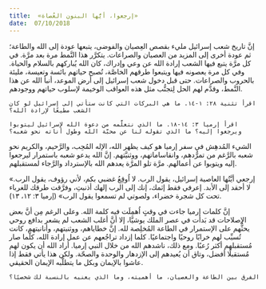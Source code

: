 ```yaml
---
title:  «إرجعوا، أيُّها البنون العُصاة»
date:  07/10/2018
---
```


إنَّ تاريخ شعب إسرائيل مليء بقصص العِصيان والفوضى، يتبعها عودة إلى الله والطاعة؛ ثم عودة أخرى إلى المزيد من العصيان والصراعات. يتكرَّر هذا النَّمط مرة بعد مرَّة. في كل مرَّة يتبع فيها الشعب إرادة الله عن وعي وإدراك، كان الله يُباركهم بالسلام والحياة. وفي كل مرة يعصونه فيها ويتبعوا طرقهم الخاصَّة، تُصبح حياتهم بائسة وتعيسة، مليئة بالحروب والصراعات. حتى قبل دخول شعب إسرائيل إلى أرض الموعد، أنبأ الله عن هذا النَّمط، وقدَّم لهم الحل لِتجنُّب مثل هذه العواقب الوخيمة لإسلوب حياتهم ووجودهم.

`اقرأ تثنية ٢٨: ١-١٤. ما هي البركات التي كانت ستأتي إلى إسرائيل لو كان الشعب مطيعًا لإرادة الله؟`

`اقرأ إرميا ٣: ١٤-١٨. ما الذي نتعلَّمه من دعوة الله لإسرائيل ليتوبوا ويرجعوا إليه؟ ما الذي تقوله لنا عن محبَّة الله وطول أناته نحو شعبه؟`

الشيء المُدهِش في سفر إرميا هو كيف يظهر الله، الإله المُحِب، والرَّحيم، والكريم نحو شعبه بالرَّغم من تمرُّدهم، وانقاساماتهم، ووثنيَّتهم. إنَّ الله يدعو شعبه باستمرار ليرجعوا إليه ويتوبوا عن أعمالهم. مرَّة تلو المرَّة يعدهم الله بالإسترداد والرَّجاء لمستقبلهم.

«إرجعي أيَّتُها العاصية إسرائيل، يقول الرب. لا اُوقِعُ غضبي بكم، لأني رؤوف، يقول الرب. لا أحقد إلى الأبد. إعرفي فقط إثمك، إنك إلى الرب إلهك أذنبتِ، وفرَّقت طرقك للغرباء تحت كل شجرة خضراء، ولصوتي لم تسمعوا يقول الرب» (إرميا ٣: ١٢، ١٣).

إنَّ كلمات إرميا جاءت في وقتٍ اُهمِلَت فيه كلمة الله. وعلى الرغم مِن أنَّ بعض الإصلاحات قد بَدأت في عصر الملك يوشيَّا، إلا أنَّ أغلب الشعب لم يشعر بدافع روحي يحثُّهم على الإستمرار في الطاعة المُخلِصة لله. إنَّ خطاياهم، ووثنيتهم، وأنانيتهم، كانت تُسبِّب لهم خرابًا روحيًا واجتماعيًا. كلما إزداد تراجُعهم عن عمل إرادة الله، كلَّما صار مُستقبلهم أكثر رُعبًا. ومع ذلك، ناشدهم الله من خلال النبي إرميا. أراد الله أن يكون لهم مُستقبلًا أفضل، وتاق أن يُعيدهم إلى الإزدهار والوحدة والصحّة. ولكن هذا يأتي فقط إذا عاشوا بالإيمان وبكل ما يتطلَّبه الإيمان الحقيقي.

`الفرق بين الطاعة والعصيان، ما أهميته، وما الذي يعنيه بالنسبة لك شخصيًا؟`